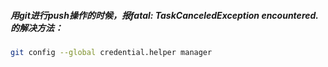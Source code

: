 ##### 用git进行push操作的时候，报fatal: TaskCanceledException encountered.的解决方法：

```bash
git config --global credential.helper manager
```

